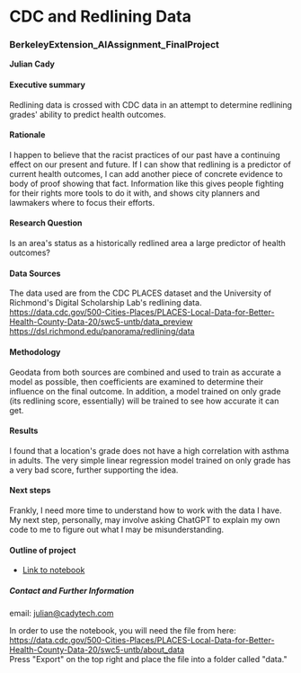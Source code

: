 # CDC and Redlining Data
### BerkeleyExtension_AIAssignment_FinalProject

**Julian Cady**

#### Executive summary
Redlining data is crossed with CDC data in an attempt to determine redlining grades' ability to predict health outcomes.

#### Rationale
I happen to believe that the racist practices of our past have a continuing effect on our present and future. If I can show that redlining is a predictor of current health outcomes, I can add another piece of concrete evidence to body of proof showing that fact. Information like this gives people fighting for their rights more tools to do it with, and shows city planners and lawmakers where to focus their efforts.

#### Research Question
Is an area's status as a historically redlined area a large predictor of health outcomes?

#### Data Sources
The data used are from the CDC PLACES dataset and the University of Richmond's Digital Scholarship Lab's redlining data.  
https://data.cdc.gov/500-Cities-Places/PLACES-Local-Data-for-Better-Health-County-Data-20/swc5-untb/data_preview  
https://dsl.richmond.edu/panorama/redlining/data

#### Methodology
Geodata from both sources are combined and used to train as accurate a model as possible, then coefficients are examined to determine their influence on the final outcome. In addition, a model trained on only grade (its redlining score, essentially) will be trained to see how accurate it can get.

#### Results
I found that a location's grade does not have a high correlation with asthma in adults. The very simple linear regression model trained on only grade has a very bad score, further supporting the idea.

#### Next steps
Frankly, I need more time to understand how to work with the data I have. My next step, personally, may involve asking ChatGPT to explain my own code to me to figure out what I may be misunderstanding.

#### Outline of project
- [Link to notebook](https://github.com/GitHusbando/BerkeleyExtension_AIAssignment_FinalProject/blob/main/final_project.ipynb)


##### Contact and Further Information
email: julian@cadytech.com  
  
In order to use the notebook, you will need the file from here:  
https://data.cdc.gov/500-Cities-Places/PLACES-Local-Data-for-Better-Health-County-Data-20/swc5-untb/about_data  
Press "Export" on the top right and place the file into a folder called "data."

